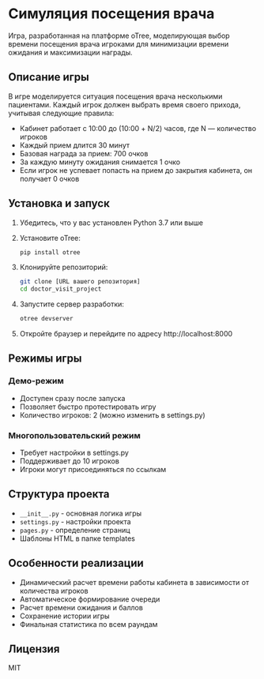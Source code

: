 # Симуляция посещения врача

Игра, разработанная на платформе oTree, моделирующая выбор времени посещения врача игроками для минимизации времени ожидания и максимизации награды.

## Описание игры

В игре моделируется ситуация посещения врача несколькими пациентами. Каждый игрок должен выбрать время своего прихода, учитывая следующие правила:

- Кабинет работает с 10:00 до (10:00 + N/2) часов, где N — количество игроков
- Каждый прием длится 30 минут
- Базовая награда за прием: 700 очков
- За каждую минуту ожидания снимается 1 очко
- Если игрок не успевает попасть на прием до закрытия кабинета, он получает 0 очков

## Установка и запуск

1. Убедитесь, что у вас установлен Python 3.7 или выше
2. Установите oTree:
   ```bash
   pip install otree
   ```

3. Клонируйте репозиторий:
   ```bash
   git clone [URL вашего репозитория]
   cd doctor_visit_project
   ```

4. Запустите сервер разработки:
   ```bash
   otree devserver
   ```

5. Откройте браузер и перейдите по адресу http://localhost:8000

## Режимы игры

### Демо-режим
- Доступен сразу после запуска
- Позволяет быстро протестировать игру
- Количество игроков: 2 (можно изменить в settings.py)

### Многопользовательский режим
- Требует настройки в settings.py
- Поддерживает до 10 игроков
- Игроки могут присоединяться по ссылкам

## Структура проекта

- `__init__.py` - основная логика игры
- `settings.py` - настройки проекта
- `pages.py` - определение страниц
- Шаблоны HTML в папке templates

## Особенности реализации

- Динамический расчет времени работы кабинета в зависимости от количества игроков
- Автоматическое формирование очереди
- Расчет времени ожидания и баллов
- Сохранение истории игры
- Финальная статистика по всем раундам

## Лицензия

MIT 